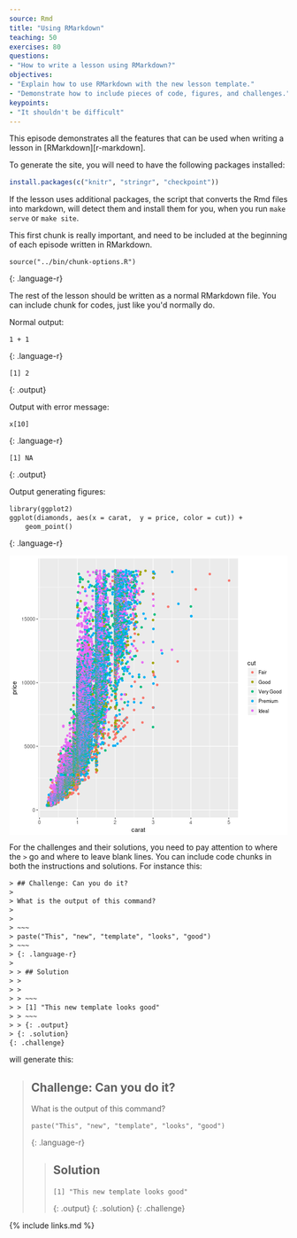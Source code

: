 ```yaml
---
source: Rmd
title: "Using RMarkdown"
teaching: 50
exercises: 80
questions:
- "How to write a lesson using RMarkdown?"
objectives:
- "Explain how to use RMarkdown with the new lesson template."
- "Demonstrate how to include pieces of code, figures, and challenges."
keypoints:
- "It shouldn't be difficult"
---
```


This episode demonstrates all the features that can be used when writing a
lesson in [RMarkdown][r-markdown].

To generate the site, you will need to have the following packages installed:


```r
install.packages(c("knitr", "stringr", "checkpoint"))
```

If the lesson uses additional packages, the script that converts the Rmd files
into markdown, will detect them and install them for you, when you run `make
serve` or `make site`.

This first chunk is really important, and need to be included at the beginning of
each episode written in RMarkdown.


~~~
source("../bin/chunk-options.R")
~~~
{: .language-r}

The rest of the lesson should be written as a normal RMarkdown file. You can
include chunk for codes, just like you'd normally do.

Normal output:


~~~
1 + 1
~~~
{: .language-r}



~~~
[1] 2
~~~
{: .output}

Output with error message:


~~~
x[10]
~~~
{: .language-r}



~~~
[1] NA
~~~
{: .output}

Output generating figures:


~~~
library(ggplot2)
ggplot(diamonds, aes(x = carat,  y = price, color = cut)) +
    geom_point()
~~~
{: .language-r}

<img src="../fig/rmd-plot-example-1.png" title="plot of chunk plot-example" alt="plot of chunk plot-example" style="display: block; margin: auto;" />

For the challenges and their solutions, you need to pay attention to where the
`>` go and where to leave blank lines. You can include code chunks in both the
instructions and solutions. For instance this:

```
> ## Challenge: Can you do it?
>
> What is the output of this command?
>
>
> ~~~
> paste("This", "new", "template", "looks", "good")
> ~~~
> {: .language-r}
>
> > ## Solution
> >
> >
> > ~~~
> > [1] "This new template looks good"
> > ~~~
> > {: .output}
> {: .solution}
{: .challenge}
```

will generate this:

> ## Challenge: Can you do it?
>
> What is the output of this command?
>
>
> ~~~
> paste("This", "new", "template", "looks", "good")
> ~~~
> {: .language-r}
>
> > ## Solution
> >
> >
> > ~~~
> > [1] "This new template looks good"
> > ~~~
> > {: .output}
> {: .solution}
{: .challenge}

{% include links.md %}
